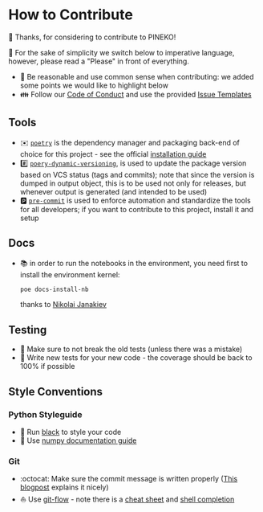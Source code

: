 # How to Contribute

:tada: Thanks, for considering to contribute to PINEKO!

:pray: For the sake of simplicity we switch below to imperative
language, however, please read a "Please" in front of everything.

- :brain: Be reasonable and use common sense when contributing: we
  added some points we would like to highlight below
- :family: Follow our [Code of
  Conduct](https://github.com/N3PDF/pineko/blob/master/.github/CODE_OF_CONDUCT.md)
  and use the provided [Issue
  Templates](https://github.com/N3PDF/pineko/issues/new/choose)

## Tools

- :envelope: [`poetry`](https://github.com/python-poetry/poetry) is the
  dependency manager and packaging back-end of choice for this
  project - see the official [installation
  guide](https://python-poetry.org/docs/#installation)
- :hash: [`poery-dynamic-versioning`](https://github.com/mtkennerly/poetry-dynamic-versioning),
  is used to update the package version based on VCS status (tags and
  commits); note that since the version is dumped in output object,
  this is to be used not only for releases, but whenever output is
  generated (and intended to be used)
- :parking: [`pre-commit`](https://pre-commit.com/) is used to enforce
  automation and standardize the tools for all developers; if you want
  to contribute to this project, install it and setup

## Docs

- :books: in order to run the notebooks in the environment, you need first to install
  the environment kernel:
  ```sh
  poe docs-install-nb
  ```
  thanks to [Nikolai Janakiev](https://janakiev.com/blog/jupyter-virtual-envs/#add-virtual-environment-to-jupyter-notebook)

## Testing

- :elephant: Make sure to not break the old tests (unless there was a
  mistake)
- :hatching_chick: Write new tests for your new code - the coverage
  should be back to 100% if possible

## Style Conventions

### Python Styleguide

- :art: Run [black](https://github.com/psf/black) to style your code
- :blue_book: Use [numpy documentation
  guide](https://numpydoc.readthedocs.io/en/latest/format.html)

### Git

- :octocat: Make sure the commit message is written properly ([This
  blogpost](https://chris.beams.io/posts/git-commit/) explains it
  nicely)
- :sailboat: Use [git-flow](https://github.com/nvie/gitflow) - note
  there is a [cheat
  sheet](https://danielkummer.github.io/git-flow-cheatsheet/index.html)
  and [shell
  completion](https://github.com/bobthecow/git-flow-completion)